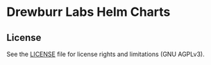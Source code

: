 # Drewburr Labs Helm Charts

## License

See the [LICENSE](./LICENSE.txt) file for license rights and limitations (GNU AGPLv3).
